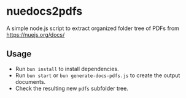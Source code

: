 # nuedocs2pdfs
A simple node.js script to extract organized folder tree of PDFs from https://nuejs.org/docs/

## Usage

- Run `bun install` to install dependencies.
- Run `bun start` or `bun generate-docs-pdfs.js` to create the output documents.
- Check the resulting new `pdfs` subfolder tree.
